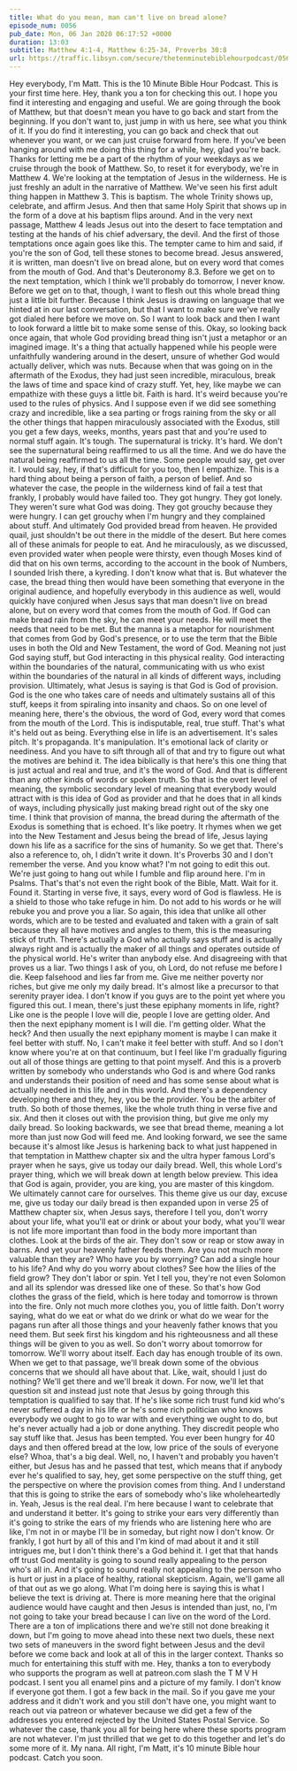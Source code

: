 ```yaml
---
title: What do you mean, man can't live on bread alone?
episode_num: 0056
pub_date: Mon, 06 Jan 2020 06:17:52 +0000
duration: 13:03
subtitle: Matthew 4:1-4, Matthew 6:25-34, Proverbs 30:8
url: https://traffic.libsyn.com/secure/thetenminutebiblehourpodcast/056_-_final.mp3
---
```


 Hey everybody, I'm Matt. This is the 10 Minute Bible Hour Podcast. This is your first time here. Hey, thank you a ton for checking this out. I hope you find it interesting and engaging and useful. We are going through the book of Matthew, but that doesn't mean you have to go back and start from the beginning. If you don't want to, just jump in with us here, see what you think of it. If you do find it interesting, you can go back and check that out whenever you want, or we can just cruise forward from here. If you've been hanging around with me doing this thing for a while, hey, glad you're back. Thanks for letting me be a part of the rhythm of your weekdays as we cruise through the book of Matthew. So, to reset it for everybody, we're in Matthew 4. We're looking at the temptation of Jesus in the wilderness. He is just freshly an adult in the narrative of Matthew. We've seen his first adult thing happen in Matthew 3. This is baptism. The whole Trinity shows up, celebrate, and affirm Jesus. And then that same Holy Spirit that shows up in the form of a dove at his baptism flips around. And in the very next passage, Matthew 4 leads Jesus out into the desert to face temptation and testing at the hands of his chief adversary, the devil. And the first of those temptations once again goes like this. The tempter came to him and said, if you're the son of God, tell these stones to become bread. Jesus answered, it is written, man doesn't live on bread alone, but on every word that comes from the mouth of God. And that's Deuteronomy 8.3. Before we get on to the next temptation, which I think we'll probably do tomorrow, I never know. Before we get on to that, though, I want to flesh out this whole bread thing just a little bit further. Because I think Jesus is drawing on language that we hinted at in our last conversation, but that I want to make sure we've really got dialed here before we move on. So I want to look back and then I want to look forward a little bit to make some sense of this. Okay, so looking back once again, that whole God providing bread thing isn't just a metaphor or an imagined image. It's a thing that actually happened while his people were unfaithfully wandering around in the desert, unsure of whether God would actually deliver, which was nuts. Because when that was going on in the aftermath of the Exodus, they had just seen incredible, miraculous, break the laws of time and space kind of crazy stuff. Yet, hey, like maybe we can empathize with these guys a little bit. Faith is hard. It's weird because you're used to the rules of physics. And I suppose even if we did see something crazy and incredible, like a sea parting or frogs raining from the sky or all the other things that happen miraculously associated with the Exodus, still you get a few days, weeks, months, years past that and you're used to normal stuff again. It's tough. The supernatural is tricky. It's hard. We don't see the supernatural being reaffirmed to us all the time. And we do have the natural being reaffirmed to us all the time. Some people would say, get over it. I would say, hey, if that's difficult for you too, then I empathize. This is a hard thing about being a person of faith, a person of belief. And so whatever the case, the people in the wilderness kind of fail a test that frankly, I probably would have failed too. They got hungry. They got lonely. They weren't sure what God was doing. They got grouchy because they were hungry. I can get grouchy when I'm hungry and they complained about stuff. And ultimately God provided bread from heaven. He provided quail, just shouldn't be out there in the middle of the desert. But here comes all of these animals for people to eat. And he miraculously, as we discussed, even provided water when people were thirsty, even though Moses kind of did that on his own terms, according to the account in the book of Numbers, I sounded Irish there, a kyreding. I don't know what that is. But whatever the case, the bread thing then would have been something that everyone in the original audience, and hopefully everybody in this audience as well, would quickly have conjured when Jesus says that man doesn't live on bread alone, but on every word that comes from the mouth of God. If God can make bread rain from the sky, he can meet your needs. He will meet the needs that need to be met. But the manna is a metaphor for nourishment that comes from God by God's presence, or to use the term that the Bible uses in both the Old and New Testament, the word of God. Meaning not just God saying stuff, but God interacting in this physical reality. God interacting within the boundaries of the natural, communicating with us who exist within the boundaries of the natural in all kinds of different ways, including provision. Ultimately, what Jesus is saying is that God is God of provision. God is the one who takes care of needs and ultimately sustains all of this stuff, keeps it from spiraling into insanity and chaos. So on one level of meaning here, there's the obvious, the word of God, every word that comes from the mouth of the Lord. This is indisputable, real, true stuff. That's what it's held out as being. Everything else in life is an advertisement. It's sales pitch. It's propaganda. It's manipulation. It's emotional lack of clarity or neediness. And you have to sift through all of that and try to figure out what the motives are behind it. The idea biblically is that here's this one thing that is just actual and real and true, and it's the word of God. And that is different than any other kinds of words or spoken truth. So that is the overt level of meaning, the symbolic secondary level of meaning that everybody would attract with is this idea of God as provider and that he does that in all kinds of ways, including physically just making bread right out of the sky one time. I think that provision of manna, the bread during the aftermath of the Exodus is something that is echoed. It's like poetry. It rhymes when we get into the New Testament and Jesus being the bread of life, Jesus laying down his life as a sacrifice for the sins of humanity. So we get that. There's also a reference to, oh, I didn't write it down. It's Proverbs 30 and I don't remember the verse. And you know what? I'm not going to edit this out. We're just going to hang out while I fumble and flip around here. I'm in Psalms. That's that's not even the right book of the Bible, Matt. Wait for it. Found it. Starting in verse five, it says, every word of God is flawless. He is a shield to those who take refuge in him. Do not add to his words or he will rebuke you and prove you a liar. So again, this idea that unlike all other words, which are to be tested and evaluated and taken with a grain of salt because they all have motives and angles to them, this is the measuring stick of truth. There's actually a God who actually says stuff and is actually always right and is actually the maker of all things and operates outside of the physical world. He's writer than anybody else. And disagreeing with that proves us a liar. Two things I ask of you, oh Lord, do not refuse me before I die. Keep falsehood and lies far from me. Give me neither poverty nor riches, but give me only my daily bread. It's almost like a precursor to that serenity prayer idea. I don't know if you guys are to the point yet where you figured this out. I mean, there's just these epiphany moments in life, right? Like one is the people I love will die, people I love are getting older. And then the next epiphany moment is I will die. I'm getting older. What the heck? And then usually the next epiphany moment is maybe I can make it feel better with stuff. No, I can't make it feel better with stuff. And so I don't know where you're at on that continuum, but I feel like I'm gradually figuring out all of those things are getting to that point myself. And this is a proverb written by somebody who understands who God is and where God ranks and understands their position of need and has some sense about what is actually needed in this life and in this world. And there's a dependency developing there and they, hey, you be the provider. You be the arbiter of truth. So both of those themes, like the whole truth thing in verse five and six. And then it closes out with the provision thing, but give me only my daily bread. So looking backwards, we see that bread theme, meaning a lot more than just now God will feed me. And looking forward, we see the same because it's almost like Jesus is harkening back to what just happened in that temptation in Matthew chapter six and the ultra hyper famous Lord's prayer when he says, give us today our daily bread. Well, this whole Lord's prayer thing, which we will break down at length below preview. This idea that God is again, provider, you are king, you are master of this kingdom. We ultimately cannot care for ourselves. This theme give us our day, excuse me, give us today our daily bread is then expanded upon in verse 25 of Matthew chapter six, when Jesus says, therefore I tell you, don't worry about your life, what you'll eat or drink or about your body, what you'll wear is not life more important than food in the body more important than clothes. Look at the birds of the air. They don't sow or reap or stow away in barns. And yet your heavenly father feeds them. Are you not much more valuable than they are? Who have you by worrying? Can add a single hour to his life? And why do you worry about clothes? See how the lilies of the field grow? They don't labor or spin. Yet I tell you, they're not even Solomon and all its splendor was dressed like one of these. So that's how God clothes the grass of the field, which is here today and tomorrow is thrown into the fire. Only not much more clothes you, you of little faith. Don't worry saying, what do we eat or what do we drink or what do we wear for the pagans run after all those things and your heavenly father knows that you need them. But seek first his kingdom and his righteousness and all these things will be given to you as well. So don't worry about tomorrow for tomorrow. We'll worry about itself. Each day has enough trouble of its own. When we get to that passage, we'll break down some of the obvious concerns that we should all have about that. Like, wait, should I just do nothing? We'll get there and we'll break it down. For now, we'll let that question sit and instead just note that Jesus by going through this temptation is qualified to say that. If he's like some rich trust fund kid who's never suffered a day in his life or he's some rich politician who knows everybody we ought to go to war with and everything we ought to do, but he's never actually had a job or done anything. They discredit people who say stuff like that. Jesus has been tempted. You ever been hungry for 40 days and then offered bread at the low, low price of the souls of everyone else? Whoa, that's a big deal. Well, no, I haven't and probably you haven't either, but Jesus has and he passed that test, which means that if anybody ever he's qualified to say, hey, get some perspective on the stuff thing, get the perspective on where the provision comes from thing. And I understand that this is going to strike the ears of somebody who's like wholeheartedly in. Yeah, Jesus is the real deal. I'm here because I want to celebrate that and understand it better. It's going to strike your ears very differently than it's going to strike the ears of my friends who are listening here who are like, I'm not in or maybe I'll be in someday, but right now I don't know. Or frankly, I got hurt by all of this and I'm kind of mad about it and it still intrigues me, but I don't think there's a God behind it. I get that that hands off trust God mentality is going to sound really appealing to the person who's all in. And it's going to sound really not appealing to the person who is hurt or just in a place of healthy, rational skepticism. Again, we'll game all of that out as we go along. What I'm doing here is saying this is what I believe the text is driving at. There is more meaning here that the original audience would have caught and then Jesus is intended than just, no, I'm not going to take your bread because I can live on the word of the Lord. There are a ton of implications there and we're still not done breaking it down, but I'm going to move ahead into these next two duels, these next two sets of maneuvers in the sword fight between Jesus and the devil before we come back and look at all of this in the larger context. Thanks so much for entertaining this stuff with me. Hey, thanks a ton to everybody who supports the program as well at patreon.com slash the T M V H podcast. I sent you all enamel pins and a picture of my family. I don't know if everyone got them. I got a few back in the mail. So if you gave me your address and it didn't work and you still don't have one, you might want to reach out via patreon or whatever because we did get a few of the addresses you entered rejected by the United States Postal Service. So whatever the case, thank you all for being here where these sports program are not whatever. I'm just thrilled that we get to do this together and let's do some more of it. My nana. All right, I'm Matt, it's 10 minute Bible hour podcast. Catch you soon.